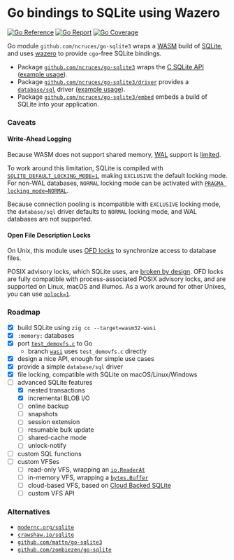 # Go bindings to SQLite using Wazero

[![Go Reference](https://pkg.go.dev/badge/image)](https://pkg.go.dev/github.com/ncruces/go-sqlite3)
[![Go Report](https://goreportcard.com/badge/github.com/ncruces/go-sqlite3)](https://goreportcard.com/report/github.com/ncruces/go-sqlite3)
[![Go Coverage](https://github.com/ncruces/go-sqlite3/wiki/coverage.svg)](https://github.com/ncruces/go-sqlite3/wiki/Test-coverage-report)

Go module `github.com/ncruces/go-sqlite3` wraps a [WASM](https://webassembly.org/) build of [SQLite](https://sqlite.org/),
and uses [wazero](https://wazero.io/) to provide `cgo`-free SQLite bindings.

- Package [`github.com/ncruces/go-sqlite3`](https://pkg.go.dev/github.com/ncruces/go-sqlite3)
wraps the [C SQLite API](https://www.sqlite.org/cintro.html)
([example usage](https://pkg.go.dev/github.com/ncruces/go-sqlite3#example-package)).
- Package [`github.com/ncruces/go-sqlite3/driver`](https://pkg.go.dev/github.com/ncruces/go-sqlite3/driver)
provides a [`database/sql`](https://pkg.go.dev/database/sql) driver
([example usage](https://pkg.go.dev/github.com/ncruces/go-sqlite3/driver#example-package)).
- Package [`github.com/ncruces/go-sqlite3/embed`](https://pkg.go.dev/github.com/ncruces/go-sqlite3/embed)
embeds a build of SQLite into your application.

### Caveats

#### Write-Ahead Logging

Because WASM does not support shared memory,
[WAL](https://www.sqlite.org/wal.html) support is [limited](https://www.sqlite.org/wal.html#noshm).

To work around this limitation, SQLite is compiled with
[`SQLITE_DEFAULT_LOCKING_MODE=1`](https://www.sqlite.org/compile.html#default_locking_mode),
making `EXCLUSIVE` the default locking mode.
For non-WAL databases, `NORMAL` locking mode can be activated with
[`PRAGMA locking_mode=NORMAL`](https://www.sqlite.org/pragma.html#pragma_locking_mode).

Because connection pooling is incompatible with `EXCLUSIVE` locking mode,
the `database/sql` driver defaults to `NORMAL` locking mode,
and WAL databases are not supported.

#### Open File Description Locks

On Unix, this module uses [OFD locks](https://www.gnu.org/software/libc/manual/html_node/Open-File-Description-Locks.html)
to synchronize access to database files.

POSIX advisory locks, which SQLite uses, are [broken by design](https://www.sqlite.org/src/artifact/90c4fa?ln=1073-1161).
OFD locks are fully compatible with process-associated POSIX advisory locks,
and are supported on Linux, macOS and illumos.
As a work around for other Unixes, you can use [`nolock=1`](https://www.sqlite.org/uri.html).

### Roadmap

- [x] build SQLite using `zig cc --target=wasm32-wasi`
- [x] `:memory:` databases
- [x] port [`test_demovfs.c`](https://www.sqlite.org/src/doc/trunk/src/test_demovfs.c) to Go
  - branch [`wasi`](https://github.com/ncruces/go-sqlite3/tree/wasi) uses `test_demovfs.c` directly
- [x] design a nice API, enough for simple use cases
- [x] provide a simple `database/sql` driver
- [x] file locking, compatible with SQLite on macOS/Linux/Windows
- [ ] advanced SQLite features
  - [x] nested transactions
  - [x] incremental BLOB I/O
  - [ ] online backup
  - [ ] snapshots
  - [ ] session extension
  - [ ] resumable bulk update
  - [ ] shared-cache mode
  - [ ] unlock-notify
- [ ] custom SQL functions
- [ ] custom VFSes
  - [ ] read-only VFS, wrapping an [`io.ReaderAt`](https://pkg.go.dev/io#ReaderAt)
  - [ ] in-memory VFS, wrapping a [`bytes.Buffer`](https://pkg.go.dev/bytes#Buffer)
  - [ ] cloud-based VFS, based on [Cloud Backed SQLite](https://sqlite.org/cloudsqlite/doc/trunk/www/index.wiki)
  - [ ] custom VFS API
  
### Alternatives

- [`modernc.org/sqlite`](https://pkg.go.dev/modernc.org/sqlite)
- [`crawshaw.io/sqlite`](https://pkg.go.dev/crawshaw.io/sqlite)
- [`github.com/mattn/go-sqlite3`](https://pkg.go.dev/github.com/mattn/go-sqlite3)
- [`github.com/zombiezen/go-sqlite`](https://pkg.go.dev/github.com/zombiezen/go-sqlite)